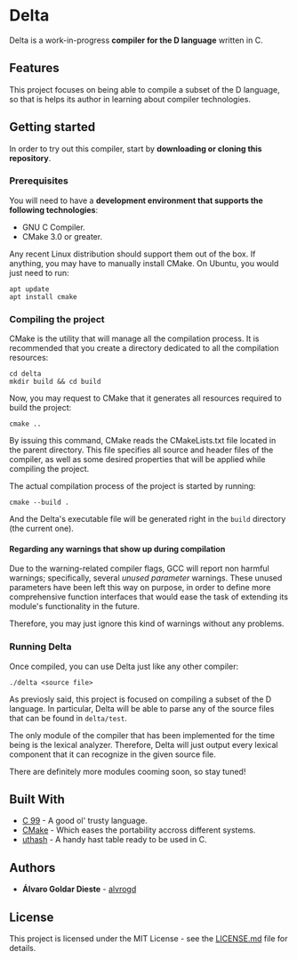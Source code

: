 # Delta

Delta is a work-in-progress **compiler for the D language** written in C.

## Features

This project focuses on being able to compile a subset of the D language, so that is helps its author in learning about compiler technologies.

## Getting started

In order to try out this compiler, start by **downloading or cloning this repository**.

### Prerequisites

You will need to have a **development environment that supports the following technologies**:

* GNU C Compiler.
* CMake 3.0 or greater.

Any recent Linux distribution should support them out of the box. If anything, you may have to manually install CMake. On Ubuntu, you would just need to run:

```
apt update
apt install cmake
```

### Compiling the project

CMake is the utility that will manage all the compilation process. It is recommended that you create a directory dedicated to all the compilation resources:

```
cd delta
mkdir build && cd build
```

Now, you may request to CMake that it generates all resources required to build the project:

```
cmake ..
```

By issuing this command, CMake reads the CMakeLists.txt file located in the parent directory. This file specifies all source and header files of the compiler, as well as some desired properties that will be applied while compiling the project.

The actual compilation process of the project is started by running:

```
cmake --build .
```

And the Delta's executable file will be generated right in the `build` directory (the current one).

#### Regarding any warnings that show up during compilation

Due to the warning-related compiler flags, GCC will report non harmful warnings; specifically, several _unused parameter_ warnings. These unused parameters have been left this way on purpose, in order to define more comprehensive function interfaces that would ease the task of extending its module's functionality in the future.

Therefore, you may just ignore this kind of warnings without any problems.

### Running Delta

Once compiled, you can use Delta just like any other compiler:

```
./delta <source file>
```

As previosly said, this project is focused on compiling a subset of the D language. In particular, Delta will be able to parse any of the source files that can be found in `delta/test`.

The only module of the compiler that has been implemented for the time being is the lexical analyzer. Therefore, Delta will just output every lexical component that it can recognize in the given source file.

There are definitely more modules cooming soon, so stay tuned!

## Built With

* [C 99]() - A good ol' trusty language.
* [CMake](https://cmake.org/) - Which eases the portability accross different systems.
* [uthash](https://troydhanson.github.io/uthash/) - A handy hast table ready to be used in C.

## Authors

* **Álvaro Goldar Dieste** - [alvrogd](https://github.com/alvrogd)

## License

This project is licensed under the MIT License - see the [LICENSE.md](LICENSE.md) file for details.
